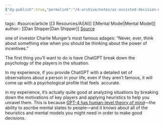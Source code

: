 ```yaml
---
{"dg-publish":true,"permalink":"/4-archive/notes/ai-assisted-decision-making-dan-shipper-every/"}
---
```


tags:: #source/article [[3 Resources/AI\|AI]] [[Mental Model\|Mental Model]]
author:: [[Dan Shipper\|Dan Shipper]]
[Source](https://every.to/chain-of-thought/ai-assisted-decision-making)

one of investor Charlie Munger’s most famous adages: “Never, ever, think about something else when you should be thinking about the power of incentives.”

The first thing you’ll want to do is have ChatGPT break down the psychology of the players in the situation.

In my experience, if you provide ChatGPT with a detailed set of observations about a person in your life, even if they aren’t famous, it will come up with a psychological profile that feels  accurate.

in my experience, it’s actually quite good at analyzing situations by breaking down the motivations of key players and applying heuristics to help you unravel them. This is because [GPT-4 has human-level theory of mind](https://twitter.com/aibreakfast/status/1652505387860647936)—the ability to ascribe mental states to people—and it knows about all of the heuristics and mental models you might need in order to make good decisions.
